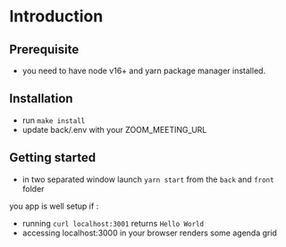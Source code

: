 # Introduction

## Prerequisite
- you need to have node v16+ and yarn package manager installed.

## Installation

- run `make install`
- update back/.env with your ZOOM_MEETING_URL

## Getting started

- in two separated window launch `yarn start` from the `back` and `front` folder

you app is well setup if :
- running `curl localhost:3001` returns `Hello World`
- accessing localhost:3000 in your browser renders some agenda grid
